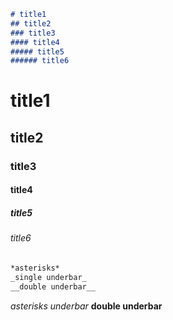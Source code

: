 
```markdown
# title1
## title2
### title3
#### title4
##### title5
###### title6
```
# title1
## title2
### title3
#### title4
##### title5
###### title6

```markdown
*asterisks*
_single underbar_
__double underbar__
```
*asterisks*
_underbar_
__double underbar__


